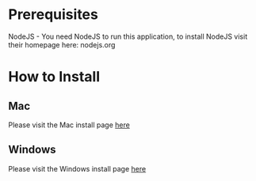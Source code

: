 # Prerequisites

NodeJS - You need NodeJS to run this application, to install NodeJS visit their homepage here: nodejs.org


# How to Install

## Mac

Please visit the Mac install page [here](https://github.com/OstlerDev/PopcornTV/wiki/How-to-install-(Mac))

## Windows

Please visit the Windows install page [here](https://github.com/OstlerDev/PopcornTV/wiki/How-to-Install-(Windows))